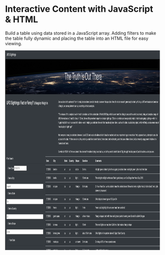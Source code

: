 # Interactive Content with JavaScript & HTML

Build a table using data stored in a JavaScript array. Adding filters to make the table fully dynamic and placing the table into an HTML file for easy viewing.

<img src="https://github.com/NataliaVelasquez18/UFOs/blob/main/images/UFOs.png" width="850" height="650" />
